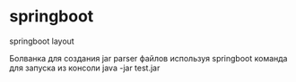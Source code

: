 # springboot
springboot layout

Болванка для создания jar parser файлов используя springboot
команда для запуска из консоли 
java -jar test.jar

